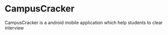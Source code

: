 # CampusCracker
CampusCracker is a android mobile application which help students to clear interview
